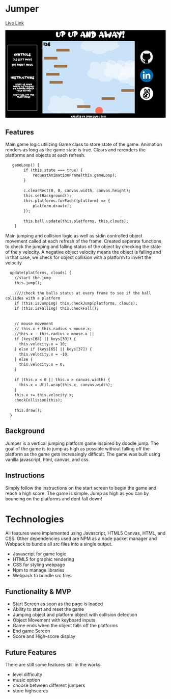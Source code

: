 # Jumper

[Live Link](https://jlamb916.github.io/jumpman/)


![alt text](https://github.com/jlamb916/jumpman/blob/master/dist/assets/jumper.gif "jumpergiffy")

## Features

Main game logic utilizing Game class to store state of the game. Animation renders as long as the game state is true. Clears and rerenders the platforms and objects at each refresh.

```
   gameLoop() {
        if (this.state === true) {
            requestAnimationFrame(this.gameLoop);
        }
        
        c.clearRect(0, 0, canvas.width, canvas.height);
        this.setBackground();
        this.platforms.forEach((platform) => {
            platform.draw(c);
        });
        
        this.ball.update(this.platforms, this.clouds);
    }
```

Main jumping and collision logic as well as stdin controlled object movement called at each refresh of the frame. Created seperate functions to check the jumping and falling status of the object by checking the state of the y velocity. A negative object velocity means the object is falling and in that case, we check for object collision with a platform to invert the velocity

```
  update(platforms, clouds) {
    //start the jump
    this.jump();

    ////check the balls status at every frame to see if the ball collides with a platform
    if (this.isJumping) this.checkJump(platforms, clouds);
    if (this.isFalling) this.checkFall();


    // mouse movement
    // this.x + this.radius < mouse.x;
    //this.x - this.radius > mouse.x ||
    if (keys[68] || keys[39]) {
      this.velocity.x = 10;
    } else if (keys[65] || keys[37]) {
      this.velocity.x = -10;
    } else {
      this.velocity.x = 0;
    }

    if (this.x < 0 || this.x > canvas.width) {
      this.x = Util.wrap(this.x, canvas.width);
    }
    this.x += this.velocity.x;
    checkCollision(this);

    this.draw();
  }
 ```
## Background

Jumper is a vertical jumping platform game inspired by doodle jump.  The goal of the game is to jump as high as possible without falling off the platform as the game gets increasingly difficult.
The game was built using vanilla javascript, html, canvas, and css.

## Instructions

Simply follow the instructions on the start screen to begin the game and reach a high score. The game is simple. Jump as high as you can by bouncing on the platforms and dont fall down!

# Technologies

All features were implemented using Javascript, HTML5 Canvas, HTML, and CSS. Other dependencies used are NPM as a node packet manager and Webpack to bundle all src files into a single output.

* Javascript for game logic
* HTML5 for graphic rendering
* CSS for styling webpage
* Npm to manage libraries
* Webpack to bundle src files

## Functionality & MVP

* Start Screen as soon as the page is loaded
* Ability to start and reset the game
* Jumping object and platform object with collision detection
* Object Movement with keyboard inputs
* Game ends when the object falls off the platforms
* End game Screen
* Score and High-score display

## Future Features

There are still some features still in the works

* level difficulty
* music option
* choose between different jumpers
* store highscores 


